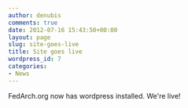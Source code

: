 ```yaml
---
author: denubis
comments: true
date: 2012-07-16 15:43:50+00:00
layout: page
slug: site-goes-live
title: Site goes live
wordpress_id: 7
categories:
- News
---
```


FedArch.org now has wordpress installed. We're live!
